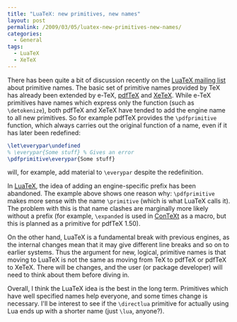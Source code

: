 ```yaml
---
title: "LuaTeX: new primitives, new names"
layout: post
permalink: /2009/03/05/luatex-new-primitives-new-names/
categories:
  - General
tags:
  - LuaTeX
  - XeTeX
---
```

There has been quite a bit of discussion recently on the [LuaTeX mailing list](https://tug.org/pipermail/luatex/) about primitive names.  The basic set of primitive names provided by TeX has already been extended by e-TeX, [pdfTeX](https://tug.org/applications/pdftex/) and [XeTeX](http://scripts.sil.org/cms/scripts/page.php?site_id=nrsi&amp;id=xetex). While e-TeX primitives have names which express only the function (such as `\detokenize`), both pdfTeX and XeTeX have tended to add the engine name to all new primitives. So for example pdfTeX provides the `\pdfprimitive` function, which always carries out the original function of a name, even if it has later been redefined:

```latex
\let\everypar\undefined
% \everypar{Some stuff} % Gives an error
\pdfprimitive\everypar{Some stuff}
```

will, for example, add material to `\everypar` despite the redefinition.

In [LuaTeX](http://www.luatex.org/), the idea of adding an engine-specific prefix has been abandoned. The example above shows one reason why: `\pdfprimitive` makes more sense with the name `\primitive` (which is what LuaTeX calls it). The problem with this is that name clashes are marginally more likely without a prefix (for example, `\expanded` is used in [ConTeXt](http://wiki.contextgarden.net/Main_Page) as a macro, but this is planned as a primitive for pdfTeX 1.50).

On the other hand, LuaTeX is a fundamental break with previous engines, as the internal changes mean that it may give different line breaks and so on to earlier systems. Thus the argument for new, logical, primitive names is that moving to LuaTeX is not the same as moving from TeX to pdfTeX or pdfTeX to XeTeX. There will be changes, and the user (or package developer) will need to think about them before diving in.

Overall, I think the LuaTeX idea is the best in the long term. Primitives which have well specified names help everyone, and some times change is necessary. I'll be interest to see if the `\directlua` primitive for actually using Lua ends up with a shorter name (just `\lua`, anyone?).
